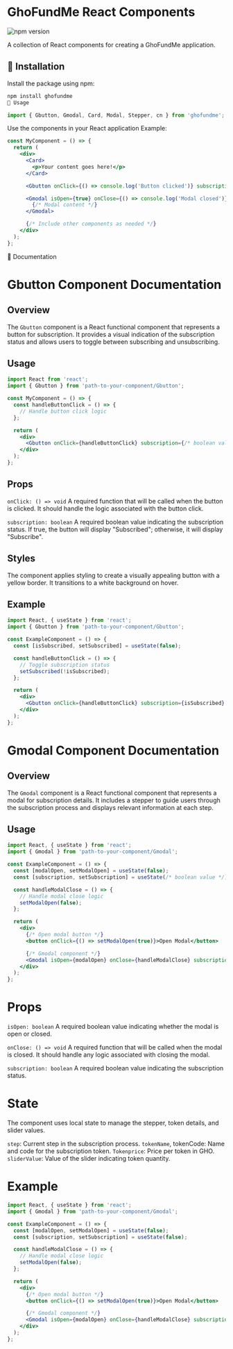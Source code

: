 # GhoFundMe React Components

![npm version](https://img.shields.io/npm/v/ghofundme.svg)


A collection of React components for creating a GhoFundMe application.

## 🚀 Installation

Install the package using npm:

```bash
npm install ghofundme
🔧 Usage
```
```jsx
import { Gbutton, Gmodal, Card, Modal, Stepper, cn } from 'ghofundme';
```
Use the components in your React application
Example:
```jsx
const MyComponent = () => {
  return (
    <div>
      <Card>
        <p>Your content goes here!</p>
      </Card>

      <Gbutton onClick={() => console.log('Button clicked')} subscription={true} />

      <Gmodal isOpen={true} onClose={() => console.log('Modal closed')} subscription={false}>
        {/* Modal content */}
      </Gmodal>

      {/* Include other components as needed */}
    </div>
  );
};
```
📖 Documentation
# Gbutton Component Documentation

## Overview

The `Gbutton` component is a React functional component that represents a button for subscription. It provides a visual indication of the subscription status and allows users to toggle between subscribing and unsubscribing.

## Usage

```jsx
import React from 'react';
import { Gbutton } from 'path-to-your-component/Gbutton';

const MyComponent = () => {
  const handleButtonClick = () => {
    // Handle button click logic
  };

  return (
    <div>
      <Gbutton onClick={handleButtonClick} subscription={/* boolean value */} />
    </div>
  );
};
```

## Props
`onClick: () => void`
A required function that will be called when the button is clicked. It should handle the logic associated with the button click.

`subscription: boolean`
A required boolean value indicating the subscription status. If true, the button will display "Subscribed"; otherwise, it will display "Subscribe".

## Styles
The component applies styling to create a visually appealing button with a yellow border. It transitions to a white background on hover.

## Example 

```jsx
import React, { useState } from 'react';
import { Gbutton } from 'path-to-your-component/Gbutton';

const ExampleComponent = () => {
  const [isSubscribed, setSubscribed] = useState(false);

  const handleButtonClick = () => {
    // Toggle subscription status
    setSubscribed(!isSubscribed);
  };

  return (
    <div>
      <Gbutton onClick={handleButtonClick} subscription={isSubscribed} />
    </div>
  );
};
```
# Gmodal Component Documentation

## Overview

The `Gmodal` component is a React functional component that represents a modal for subscription details. It includes a stepper to guide users through the subscription process and displays relevant information at each step.

## Usage

```jsx
import React, { useState } from 'react';
import { Gmodal } from 'path-to-your-component/Gmodal';

const ExampleComponent = () => {
  const [modalOpen, setModalOpen] = useState(false);
  const [subscription, setSubscription] = useState(/* boolean value */);

  const handleModalClose = () => {
    // Handle modal close logic
    setModalOpen(false);
  };

  return (
    <div>
      {/* Open modal button */}
      <button onClick={() => setModalOpen(true)}>Open Modal</button>

      {/* Gmodal component */}
      <Gmodal isOpen={modalOpen} onClose={handleModalClose} subscription={subscription} />
    </div>
  );
};
```

# Props
`isOpen: boolean`
A required boolean value indicating whether the modal is open or closed.

`onClose: () => void`
A required function that will be called when the modal is closed. It should handle any logic associated with closing the modal.

`subscription: boolean`
A required boolean value indicating the subscription status.

# State
The component uses local state to manage the stepper, token details, and slider values.

`step`: Current step in the subscription process.
`tokenName`, tokenCode: Name and code for the subscription token.
`Tokenprice`: Price per token in GHO.
`sliderValue`: Value of the slider indicating token quantity.

# Example
```jsx
import React, { useState } from 'react';
import { Gmodal } from 'path-to-your-component/Gmodal';

const ExampleComponent = () => {
  const [modalOpen, setModalOpen] = useState(false);
  const [subscription, setSubscription] = useState(false);

  const handleModalClose = () => {
    // Handle modal close logic
    setModalOpen(false);
  };

  return (
    <div>
      {/* Open modal button */}
      <button onClick={() => setModalOpen(true)}>Open Modal</button>

      {/* Gmodal component */}
      <Gmodal isOpen={modalOpen} onClose={handleModalClose} subscription={subscription} />
    </div>
  );
};
```